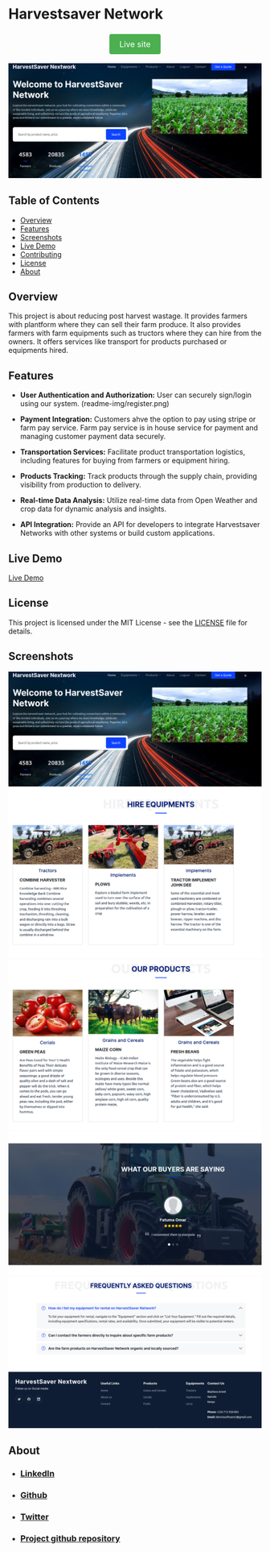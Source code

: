 # Harvestsaver Network

<div align="center">
  <a href="https://www.pysoftware.com" style="background-color:#4CAF50;color:white;padding:10px 20px;text-align:center;text-decoration:none;display:inline-block;font-size:16px;margin:4px 2px;cursor:pointer;border-radius:4px;">Live site</a>
</div>

![landin](readme-img/hero.png)

## Table of Contents
- [Overview](#overview)
- [Features](#features)
- [Screenshots](#screenshots)
- [Live Demo](#live-demo)
- [Contributing](#contributing)
- [License](#license)
- [About](#about)

## Overview
This project is about reducing post harvest wastage. It provides
farmers with plantform where they can sell their farm produce.
It also provides farmers with farm equipments such as tructors
where they can hire from the owners. It offers services like
transport for products purchased or equipments hired.

## Features
- **User Authentication and Authorization:**
User can securely sign/login using our system.
(readme-img/register.png)

- **Payment Integration:**
Customers ahve the option to pay using stripe or farm pay service.
Farm pay service is in house service for payment and managing customer
payment data securely.

- **Transportation Services:**
Facilitate product transportation logistics, including features for
buying from farmers or equipment hiring.

- **Products Tracking:**
Track products through the supply chain, providing visibility from
production to delivery.

- **Real-time Data Analysis:**
Utilize real-time data from Open Weather and crop data for dynamic
analysis and insights.

- **API Integration:**
Provide an API for developers to integrate Harvestsaver Networks
with other systems or build custom applications.


## Live Demo
[Live Demo](https://www.pysoftware.com)

## License
This project is licensed under the MIT License - see the [LICENSE](LICENSE) file for details.


## Screenshots
![Our services](readme-img/hero.png)
![Equipments](readme-img/equipments.png)
![Products](readme-img/products.png)
![Testmonials](readme-img/testmonial.png)
![FREQUENTLY ASKED QUESTIONS](readme-img/footer.png)


## About
 - ### [LinkedIn](https://www.linkedin.com/in/dennis-musembi-83a18bb7/)
 - ### [Github](https://github.com/Dennismwendwa)
 - ### [Twitter](https://twitter.com/Dennismusembi1)
 - ### [Project github repository](https://github.com/Dennismwendwa/harvestsaver)


